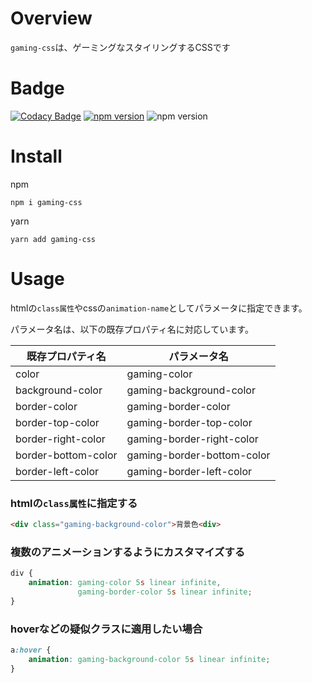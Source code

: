 # Overview

`gaming-css`は、ゲーミングなスタイリングするCSSです

# Badge

[![Codacy Badge](https://app.codacy.com/project/badge/Grade/f813675d8bd0407e8b06c8a531e00666)](https://app.codacy.com/gh/ishi720/gaming-css/dashboard?utm_source=gh&utm_medium=referral&utm_content=&utm_campaign=Badge_grade)
[![npm version](https://badge.fury.io/js/gaming-css.svg)](https://badge.fury.io/js/gaming-css)
![npm version](https://img.shields.io/npm/dt/gaming-css.svg)

# Install

npm

```
npm i gaming-css
```
yarn 

```
yarn add gaming-css
```

# Usage

htmlの`class属性`やcssの`animation-name`としてパラメータに指定できます。

パラメータ名は、以下の既存プロパティ名に対応しています。

| 既存プロパティ名 | パラメータ名 |
| - | - |
| color | gaming-color |
| background-color | gaming-background-color |
| border-color | gaming-border-color |
| border-top-color | gaming-border-top-color |
| border-right-color | gaming-border-right-color |
| border-bottom-color | gaming-border-bottom-color |
| border-left-color | gaming-border-left-color |

### htmlの`class属性`に指定する

```html
<div class="gaming-background-color">背景色<div>
```

### 複数のアニメーションするようにカスタマイズする

```css
div {
	animation: gaming-color 5s linear infinite,
	           gaming-border-color 5s linear infinite;
}
```

### hoverなどの疑似クラスに適用したい場合

```css
a:hover {
    animation: gaming-background-color 5s linear infinite;
}
```
